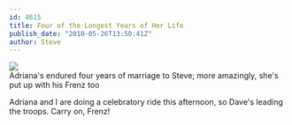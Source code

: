 ```yaml
---
id: 4615
title: Four of the Longest Years of Her Life
publish_date: "2010-05-26T13:50:41Z"
author: Steve
---
```


![](http://lh4.ggpht.com/_MLtKexEhbk0/SukbL6CDO4I/AAAAAAAAB6c/7MROyPcej9Q/s2400/BikeRide.jpg)  
Adriana's endured four years of marriage to Steve; more amazingly, she's put up with his Frenz too

Adriana and I are doing a celebratory ride this afternoon, so Dave's leading the troops. Carry on, Frenz!
